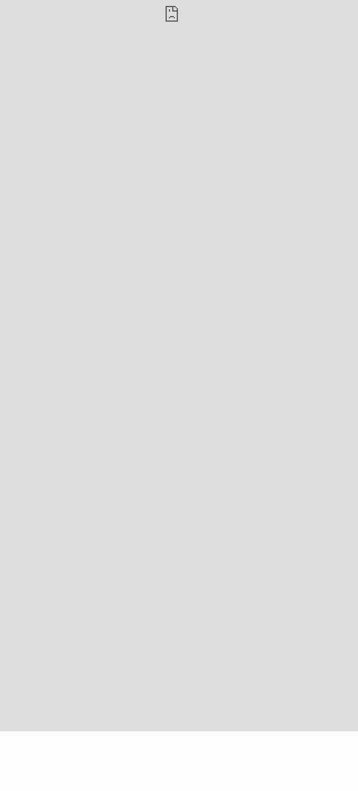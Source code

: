 ```yaml
---
title: "Learning Journal"
layout: splash
permalink: /timeline/
author_profile: true
redirect_from:
  - /journal
---
```


<style>
  html, body {
    margin: 0;
    padding: 0;
    height: 100%;
    width: 100%;
    overflow: hidden;
  }
  iframe {
    position: fixed;
    top: 0;
    left: 0;
    width: 100%;
    height: calc(100% - 160px); /* Adjust 50px to match your footer height */
    border: none;
  }
</style>

<iframe src='https://cdn.knightlab.com/libs/timeline3/latest/embed/index.html?source=1g9viFYx25JBLETbTq73zVyYEHrQcWl9_K37A83HKr84&font=Default&lang=en&initial_zoom=2&start_at_slide=1' width='100%' height='100%' webkitallowfullscreen mozallowfullscreen allowfullscreen frameborder='0'></iframe>

footer {
  display: none !important;
}